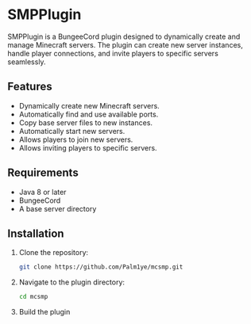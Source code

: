 # SMPPlugin

SMPPlugin is a BungeeCord plugin designed to dynamically create and manage Minecraft servers. The plugin can create new server instances, handle player connections, and invite players to specific servers seamlessly.

## Features

- Dynamically create new Minecraft servers.
- Automatically find and use available ports.
- Copy base server files to new instances.
- Automatically start new servers.
- Allows players to join new servers.
- Allows inviting players to specific servers.

## Requirements

- Java 8 or later
- BungeeCord
- A base server directory

## Installation

1. Clone the repository:
    ```bash
    git clone https://github.com/Palm1ye/mcsmp.git
    ```

2. Navigate to the plugin directory:
    ```bash
    cd mcsmp
    ```

3. Build the plugin

